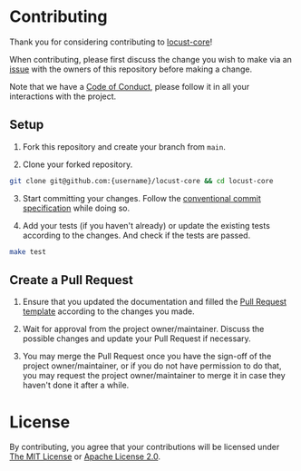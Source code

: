 # Contributing

Thank you for considering contributing to
[locust-core](https://github.com/margined-protocol/locust-core)!

When contributing, please first discuss the change you wish to make via an
[issue](https://github.com/margined-protocol/locust-core/issues) with the owners
of this repository before making a change.

Note that we have a [Code of Conduct](./CODE_OF_CONDUCT.md), please follow it in
all your interactions with the project.

## Setup

1. Fork this repository and create your branch from `main`.

2. Clone your forked repository.

```sh
git clone git@github.com:{username}/locust-core && cd locust-core
```

3. Start committing your changes. Follow the
   [conventional commit specification](https://www.conventionalcommits.org/)
   while doing so.

4. Add your tests (if you haven't already) or update the existing tests
   according to the changes. And check if the tests are passed.

```sh
make test
```

## Create a Pull Request

1. Ensure that you updated the documentation and filled the
   [Pull Request template](./PULL_REQUEST_TEMPLATE.md) according to the changes
   you made.

2. Wait for approval from the project owner/maintainer. Discuss the possible
   changes and update your Pull Request if necessary.

3. You may merge the Pull Request once you have the sign-off of the project
   owner/maintainer, or if you do not have permission to do that, you may
   request the project owner/maintainer to merge it in case they haven't done it
   after a while.

# License

By contributing, you agree that your contributions will be licensed under
[The MIT License](../LICENSE-MIT) or [Apache License 2.0](../LICENSE-APACHE).
